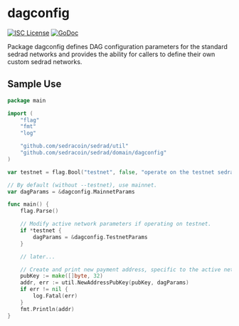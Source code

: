 dagconfig
========

[![ISC License](http://img.shields.io/badge/license-ISC-blue.svg)](https://choosealicense.com/licenses/isc/)
[![GoDoc](https://img.shields.io/badge/godoc-reference-blue.svg)](http://godoc.org/github.com/sedracoin/sedrad/dagconfig)

Package dagconfig defines DAG configuration parameters for the standard
sedrad networks and provides the ability for callers to define their own custom
sedrad networks.

## Sample Use

```Go
package main

import (
	"flag"
	"fmt"
	"log"

	"github.com/sedracoin/sedrad/util"
	"github.com/sedracoin/sedrad/domain/dagconfig"
)

var testnet = flag.Bool("testnet", false, "operate on the testnet sedra network")

// By default (without --testnet), use mainnet.
var dagParams = &dagconfig.MainnetParams

func main() {
	flag.Parse()

	// Modify active network parameters if operating on testnet.
	if *testnet {
		dagParams = &dagconfig.TestnetParams
	}

	// later...

	// Create and print new payment address, specific to the active network.
	pubKey := make([]byte, 32)
	addr, err := util.NewAddressPubKey(pubKey, dagParams)
	if err != nil {
		log.Fatal(err)
	}
	fmt.Println(addr)
}
```
